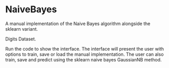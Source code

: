 # NaiveBayes
A manual implementation of the Naive Bayes algorithm alongside the sklearn variant.

Digits Dataset. 

Run the code to show the interface.
The interface will present the user with options to train, save or load the manual implementation.
The user can also train, save and predict using the sklearn naive bayes GaussianNB method. 
